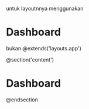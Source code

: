 untuk layoutnnya menggunakan 
<x-app-layout>
    <h1>Dashboard</h1>
</x-app-layout>


bukan 
@extends('layouts.app')

@section('content')
    <h1>Dashboard</h1>
@endsection
